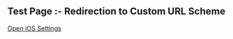 <!DOCTYPE html>
<html>
<body>

<h2>Test Page :- Redirection to Custom URL Scheme</h2>

<a href="prefs://">Open iOS Settings</a> 

<p>

</body>
</html>


